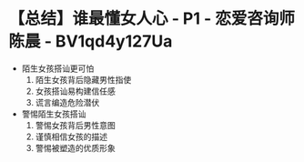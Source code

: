 # 【总结】谁最懂女人心 - P1 - 恋爱咨询师陈晨 - BV1qd4y127Ua

-   陌生女孩搭讪更可怕
    1.  陌生女孩背后隐藏男性指使
    2.  女孩搭讪易构建信任感
    3.  谎言编造危险潜伏
-   警惕陌生女孩搭讪
    1.  警惕女孩背后男性意图
    2.  谨慎相信女孩的描述
    3.  警惕被塑造的优质形象